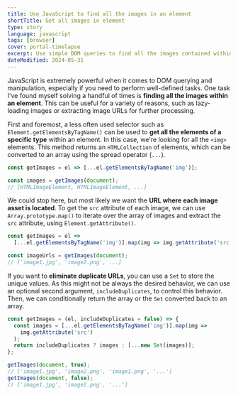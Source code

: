 ```yaml
---
title: Use JavaScript to find all the images in an element
shortTitle: Get all images in element
type: story
language: javascript
tags: [browser]
cover: portal-timelapse
excerpt: Use simple DOM queries to find all the images contained within an element.
dateModified: 2024-05-31
---
```


JavaScript is extremely powerful when it comes to DOM querying and manipulation, especially if you need to perform well-defined tasks. One task I've found myself solving a handful of times is **finding all the images within an element**. This can be useful for a variety of reasons, such as lazy-loading images or extracting image URLs for further processing.

First and foremost, a less often used selector such as `Element.getElementsByTagName()` can be used to **get all the elements of a specific type** within an element. In this case, we're looking for all the `<img>` elements. This method returns an `HTMLCollection` of elements, which can be converted to an array using the spread operator (`...`).

```js
const getImages = el => [...el.getElementsByTagName('img')];

const images = getImages(document);
// [HTMLImageElement, HTMLImageElement, ...]
```

We could stop here, but most likely we want the **URL where each image asset is located**. To get the `src` attribute of each image, we can use `Array.prototype.map()` to iterate over the array of images and extract the `src` attribute, using `Element.getAttribute()`.

```js
const getImages = el =>
  [...el.getElementsByTagName('img')].map(img => img.getAttribute('src'));

const imageUrls = getImages(document);
// ['image1.jpg', 'image2.png', ...]
```

If you want to **eliminate duplicate URLs**, you can use a `Set` to store the unique values. As this might not be always the desired behavior, we can use an optional second argument, `includeDuplicates`, to control this behavior. Then, we can conditionally return the array or the `Set` converted back to an array.

```js
const getImages = (el, includeDuplicates = false) => {
  const images = [...el.getElementsByTagName('img')].map(img =>
    img.getAttribute('src')
  );
  return includeDuplicates ? images : [...new Set(images)];
};

getImages(document, true);
// ['image1.jpg', 'image2.png', 'image1.png', '...']
getImages(document, false);
// ['image1.jpg', 'image2.png', '...']
```
